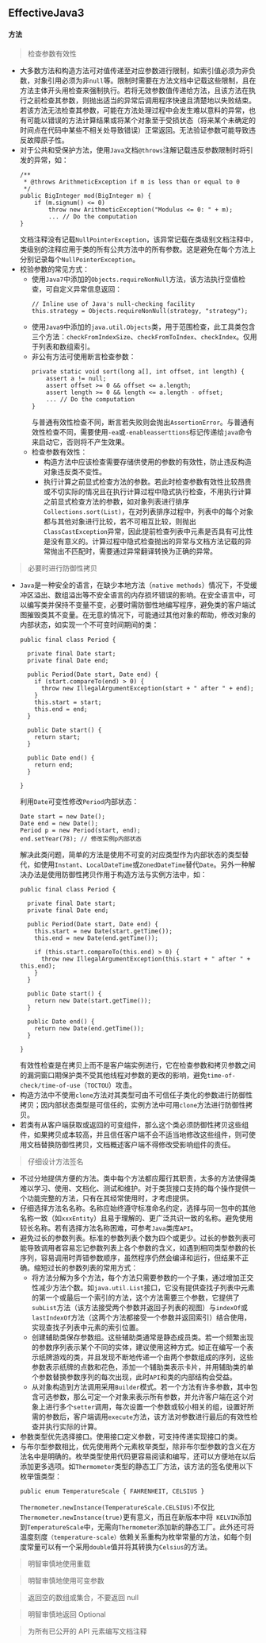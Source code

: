 ## EffectiveJava3

#### 方法

> 检查参数有效性
  * 大多数方法和构造方法可对值传递至对应参数进行限制，如索引值必须为非负数，对象引用必须为非```null```等。限制时需要在方法文档中记载这些限制，且在方法主体开头用检查来强制执行。若将无效参数值传递给方法，且该方法在执行之前检查其参数，则抛出适当的异常后调用程序快速且清楚地以失败结束。若该方法无法检查其参数，可能在方法处理过程中会发生难以意料的异常，也有可能以错误的方法计算结果或将某个对象至于受损状态（将来某个未确定的时间点在代码中某些不相关处导致错误）正常返回。无法验证参数可能导致违反故障原子性。
  * 对于公共和受保护方法，使用```Java```文档```@throws```注解记载违反参数限制时将引发的异常，如：
    ```
    /**
     * @throws ArithmeticException if m is less than or equal to 0
     */
    public BigInteger mod(BigInteger m) { 
        if (m.signum() <= 0) 
            throw new ArithmeticException("Modulus <= 0: " + m); 
            ... // Do the computation 
    }
    ```
    文档注释没有记载```NullPointerException```，该异常记载在类级别文档注释中，类级别的注释应用于类的所有公共方法中的所有参数。这是避免在每个方法上分别记录每个```NullPointerException```。
  * 校验参数的常见方式：
    * 使用```Java7```中添加的```Objects.requireNonNull```方法，该方法执行空值检查，可自定义异常信息返回：
      ```
      // Inline use of Java's null-checking facility 
      this.strategy = Objects.requireNonNull(strategy, "strategy");
      ```
    * 使用```Java9```中添加的```java.util.Objects```类，用于范围检查，此工具类包含三个方法：```checkFromIndexSize```、```checkFromToIndex```、```checkIndex```。仅用于列表和数组索引。
    * 非公有方法可使用断言检查参数：
      ```
      private static void sort(long a[], int offset, int length) { 
          assert a != null; 
          assert offset >= 0 && offset <= a.length; 
          assert length >= 0 && length <= a.length - offset; 
          ... // Do the computation 
      }
      ```
      与普通有效性检查不同，断言若失败则会抛出```AssertionError```。与普通有效性检查不同，需要使用```-ea```或```-enableasserttions```标记传递给```java```命令来启动它，否则将不产生效果。
    * 检查参数有效性：
      * 构造方法中应该检查需要存储供使用的参数的有效性，防止违反构造对象违反类不变性。
      * 执行计算之前显式检查方法的参数。若此时检查参数有效性比较昂贵或不切实际的情况且在执行计算过程中隐式执行检查，不用执行计算之前显式检查方法的参数，如对象列表进行排序```Collections.sort(List)```，在对列表排序过程中，列表中的每个对象都与其他对象进行比较，若不可相互比较，则抛出```ClassCastException```异常，因此提前检查列表中元素是否具有可比性是没有意义的。计算过程中隐式检查抛出的异常与文档方法记载的异常抛出不匹配时，需要通过异常翻译转换为正确的异常。

> 必要时进行防御性拷贝
  * ```Java```是一种安全的语言，在缺少本地方法（```native methods```）情况下，不受缓冲区溢出、数组溢出等不安全语言的内存损坏错误的影响。在安全语言中，可以编写类并保持不变量不变，必要时需防御性地编写程序，避免类的客户端试图摧毁类其不变量。在无意的情况下，可能通过其他对象的帮助，修改对象的内部状态，如实现一个不可变时间期间的类：
    ```
    public final class Period {
      
      private final Date start;
      private final Date end;

      public Period(Date start, Date end) {
        if (start.compareTo(end) > 0) {
          throw new IllegalArgumentException(start + " after " + end);
        }
        this.start = start;
        this.end = end;
      }

      public Date start() {
        return start;
      }

      public Date end() {
        return end;
      }

    }
    ```
    利用```Date```可变性修改```Period```内部状态：
    ```
    Date start = new Date();
    Date end = new Date();
    Period p = new Period(start, end);
    end.setYear(78); // 修改实例p内部状态
    ```
    解决此类问题，简单的方法是使用不可变的对应类型作为内部状态的类型替代，如使用```Instant```、```LocalDateTime```或```ZonedDateTime```替代```Date```。另外一种解决办法是使用防御性拷贝作用于构造方法与实例方法中，如：
    ```
    public final class Period {
      
      private final Date start;
      private final Date end;

      public Period(Date start, Date end) {
        this.start = new Date(start.getTime());
        this.end = new Date(end.getTime());

        if (this.start.compareTo(this.end) > 0) {
          throw new IllegalArgumentException(this.start + " after " + this.end);
        }
      }

      public Date start() {
        return new Date(start.getTime());
      }

      public Date end() {
        return new Date(end.getTime());
      }

    }
    ```
    有效性检查是在拷贝上而不是客户端实例进行，它在检查参数和拷贝参数之间的漏洞窗口期保护类不受其他线程对参数的更改的影响，避免```time-of-check/time-of-use```（```TOCTOU```）攻击。
  * 构造方法中不使用```clone```方法对其类型可由不可信任子类化的参数进行防御性拷贝；因内部状态类型是可信任的，实例方法中可用```clone```方法进行防御性拷贝。
  * 若类有从客户端获取或返回的可变组件，那么这个类必须防御性拷贝这些组件，如果拷贝成本较高，并且信任客户端不会不适当地修改这些组件，则可使用文档替换防御性拷贝，文档概述客户端不得修改受影响组件的责任。

> 仔细设计方法签名
  * 不过分地提供方便的方法。类中每个方法都应履行其职责，太多的方法使得类难以学习、使用、文档化、测试和维护。对于类货接口支持的每个操作提供一个功能完整的方法，只有在其经常使用时，才考虑提供。
  * 仔细选择方法名名称。名称应始终遵守标准命名约定，选择与同一包中的其他名称一致（如```xxxEntity```）且易于理解的、更广泛共识一致的名称。避免使用较长名称。若有选择方法名称困难，可参考```Java```类库```API```。
  * 避免过长的参数列表。标准的参数列表个数为四个或更少。过长的参数列表可能导致调用者容易忘记参数列表上各个参数的含义，如遇到相同类型参数的长序列，容易调用时弄错参数顺序，虽然程序仍然会编译和运行，但结果不正确。缩短过长的参数列表的常用方式：
    * 将方法分解为多个方法，每个方法只需要参数的一个子集，通过增加正交性减少方法个数。如```java.util.List```接口，它没有提供查找子列表中元素的第一个或最后一个索引的方法，这个方法需要三个参数，它提供了```subList```方法（该方法接受两个参数并返回子列表的视图）与```indexOf```或```lastIndexOf```方法（这两个方法都接受一个参数并返回索引）结合使用，实现查找子列表中元素的索引位置。
    * 创建辅助类保存参数组。这些辅助类通常是静态成员类。若一个频繁出现的参数序列表示某个不同的实体，建议使用这种方式。如正在编写一个表示纸牌游戏的类，并且发现不断地传递一个由两个参数组成的序列，这些参数表示纸牌的点数和花色，添加一个辅助类表示卡片，并用辅助类的单个参数替换参数序列的每次出现，此时```API```和类的内部结构会受益。
    * 从对象构造到方法调用采用```Builder```模式。若一个方法有许多参数，其中包含可选参数，那么可定一个对象来表示所有参数，并允许客户端在这个对象上进行多个```setter```调用，每次设置一个参数或较小相关的组，设置好所需的参数后，客户端调用```execute```方法，该方法对参数进行最后的有效性检查并执行实际的计算。
  * 参数类型优先选择接口。使用接口定义参数，可支持传递实现接口的类。
  * 与布尔型参数相比，优先使用两个元素枚举类型，除非布尔型参数的含义在方法名中是明确的。枚举类型使用代码更容易阅读和编写，还可以方便地在以后添加更多选项。如```Thermometer```类型的静态工厂方法，该方法的签名使用以下枚举饿类型：
    ```
    public enum TemperatureScale { FAHRENHEIT, CELSIUS }
    ```
    ```Thermometer.newInstance(TemperatureScale.CELSIUS)```不仅比```Thermometer.newInstance(true)```更有意义，而且在新版本中将``` KELVIN```添加到```TemperatureScale```中，无需向```Thermometer```添加新的静态工厂。此外还可将温度刻度```（temperature-scale）```依赖关系重构为枚举常量的方法，如每个刻度常量可以有一个采用```double```值并将其转换为```Celsius```的方法。

> 明智审慎地使用重载

> 明智审慎地使用可变参数

> 返回空的数组或集合，不要返回 null

> 明智审慎地返回 Optional

> 为所有已公开的 API 元素编写文档注释